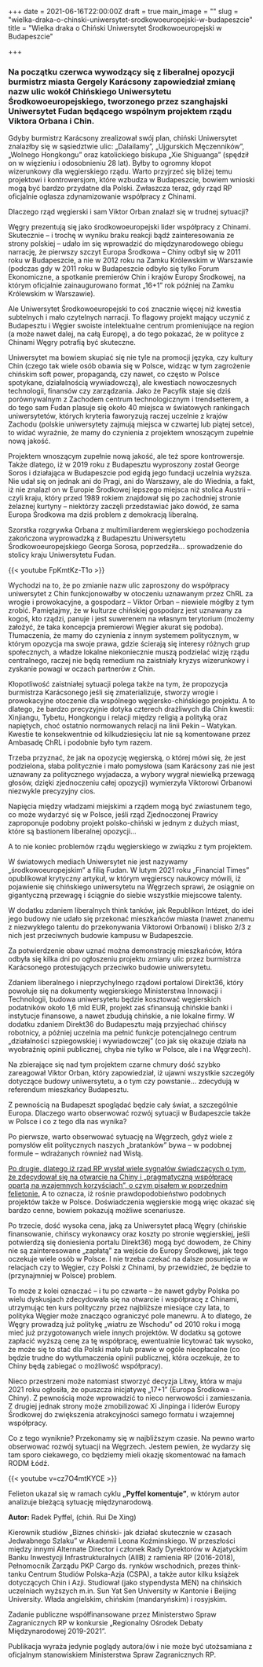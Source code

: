 +++
date = 2021-06-16T22:00:00Z
draft = true
main_image = ""
slug = "wielka-draka-o-chinski-uniwersytet-srodkowoeuropejski-w-budapeszcie"
title = "Wielka draka o Chiński Uniwersytet Środkowoeuropejski w Budapeszcie"

+++
### **Na początku czerwca wywodzący się z liberalnej opozycji burmistrz miasta Gergely Karácsony zapowiedział zmianę nazw ulic wokół Chińskiego Uniwersytetu Środkowoeuropejskiego, tworzonego przez szanghajski Uniwersytet Fudan będącego wspólnym projektem rządu Viktora Orbana i Chin.**

Gdyby burmistrz Karácsony zrealizował swój plan, chiński Uniwersytet znalazłby się w sąsiedztwie ulic: „Dalailamy”, „Ujgurskich Męczenników”, „Wolnego Hongkongu” oraz katolickiego biskupa „Xie Shiguanga” (spędził on w więzieniu i odosobnieniu 28 lat). Byłby to ogromny kłopot wizerunkowy dla węgierskiego rządu. Warto przyjrzeć się bliżej temu projektowi i kontrowersjom, które wzbudza w Budapeszcie, bowiem wnioski mogą być bardzo przydatne dla Polski. Zwłaszcza teraz, gdy rząd RP oficjalnie ogłasza zdynamizowanie współpracy z Chinami.

Dlaczego rząd węgierski i sam Viktor Orban znalazł się w trudnej sytuacji?

Węgry prezentują się jako środkowoeuropejski lider współpracy z Chinami. Skutecznie – i trochę w wyniku braku reakcji bądź zainteresowania ze strony polskiej – udało im się wprowadzić do międzynarodowego obiegu narrację, że pierwszy szczyt Europa Środkowa – Chiny odbył się w 2011 roku w Budapeszcie, a nie w 2012 roku na Zamku Królewskim w Warszawie (podczas gdy w 2011 roku w Budapeszcie odbyło się tylko Forum Ekonomiczne, a spotkanie premierów Chin i krajów Europy Środkowej, na którym oficjalnie zainaugurowano format „16+1” rok później na Zamku Królewskim w Warszawie).

Ale Uniwersytet Środkowoeuropejski to coś znacznie więcej niż kwestia subtelnych i mało czytelnych narracji. To flagowy projekt mający uczynić z Budapesztu i Węgier swoiste intelektualne centrum promieniujące na region (a może nawet dalej, na całą Europę), a do tego pokazać, że w polityce z Chinami Węgry potrafią być skuteczne.

Uniwersytet ma bowiem skupiać się nie tyle na promocji języka, czy kultury Chin (czego tak wiele osób obawia się w Polsce, widząc w tym zagrożenie chińskim soft power, propagandą, czy nawet, co często w Polsce spotykane, działalnością wywiadowczą), ale kwestiach nowoczesnych technologii, finansów czy zarządzania. Jako że Pacyfik staje się dziś porównywalnym z Zachodem centrum technologicznym i trendsetterem, a do tego sam Fudan plasuje się około 40 miejsca w światowych rankingach uniwersytetów, których kryteria faworyzują raczej uczelnie z krajów Zachodu (polskie uniwersytety zajmują miejsca w czwartej lub piątej setce), to widać wyraźnie, że mamy do czynienia z projektem wnoszącym zupełnie nową jakość.

Projektem wnoszącym zupełnie nową jakość, ale też spore kontrowersje. Także dlatego, iż w 2019 roku z Budapesztu wyproszony został George Soros i działająca w Budapeszcie pod egidą jego fundacji uczelnia wyższa. Nie udał się on jednak ani do Pragi, ani do Warszawy, ale do Wiednia, a fakt, iż nie znalazł on w Europie Środkowej lepszego miejsca niż stolica Austrii – czyli kraju, który przed 1989 rokiem znajdował się po zachodniej stronie żelaznej kurtyny – niektórzy zaczęli przedstawiać jako dowód, że sama Europa Środkowa ma dziś problem z demokracją liberalną.

Szorstka rozgrywka Orbana z multimiliarderem węgierskiego pochodzenia zakończona wyprowadzką z Budapesztu Uniwersytetu Środkowoeuropejskiego Georga Sorosa, poprzedziła… sprowadzenie do stolicy kraju Uniwersytetu Fudan.

{{< youtube FpKmtKz-T1o >}}

Wychodzi na to, że po zmianie nazw ulic zaproszony do współpracy uniwersytet z Chin funkcjonowałby w otoczeniu uznawanym przez ChRL za wrogie i prowokacyjne, a gospodarz – Viktor Orban – niewiele mógłby z tym zrobić. Pamiętajmy, że w kulturze chińskiej gospodarz jest uznawany za kogoś, kto rządzi, panuje i jest suwerenem na własnym terytorium (możemy założyć, że taka koncepcja premierowi Węgier akurat się podoba). Tłumaczenia, że mamy do czynienia z innym systemem politycznym, w którym opozycja ma swoje prawa, gdzie ścierają się interesy różnych grup społecznych, a władze lokalne niekoniecznie muszą podzielać wizję rządu centralnego, raczej nie będą remedium na zaistniały kryzys wizerunkowy i zyskanie powagi w oczach partnerów z Chin.

Kłopotliwość zaistniałej sytuacji polega także na tym, że propozycja burmistrza Karácsonego jeśli się zmaterializuje, stworzy wrogie i prowokacyjne otoczenie dla wspólnego węgiersko-chińskiego projektu. A to dlatego, że bardzo precyzyjnie dotyka czterech drażliwych dla Chin kwestii: Xinjiangu, Tybetu, Hongkongu i relacji między religią a polityką oraz napiętych, choć ostatnio normowanych relacji na linii Pekin – Watykan. Kwestie te konsekwentnie od kilkudziesięciu lat nie są komentowane przez Ambasadę ChRL i podobnie było tym razem.

Trzeba przyznać, że jak na opozycję węgierską, o której mówi się, że jest podzielona, słaba politycznie i mało pomysłowa (sam Karácsony zaś nie jest uznawany za politycznego wyjadacza, a wybory wygrał niewielką przewagą głosów, dzięki zjednoczeniu całej opozycji) wymierzyła Viktorowi Orbanowi niezwykle precyzyjny cios.

Napięcia między władzami miejskimi a rządem mogą być zwiastunem tego, co może wydarzyć się w Polsce, jeśli rząd Zjednoczonej Prawicy zaproponuje podobny projekt polsko-chiński w jednym z dużych miast, które są bastionem liberalnej opozycji…

A to nie koniec problemów rządu węgierskiego w związku z tym projektem.

W światowych mediach Uniwersytet nie jest nazywamy „środkowoeuropejskim” a filią Fudan. W lutym 2021 roku „Financial Times” opublikował krytyczny artykuł, w którym węgierscy naukowcy mówili, iż pojawienie się chińskiego uniwersytetu na Węgrzech sprawi, że osiągnie on gigantyczną przewagę i ściągnie do siebie wszystkie miejscowe talenty.

W dodatku zdaniem liberalnych think tanków, jak Republikon Intézet, do idei jego budowy nie udało się przekonać mieszkańców miasta (nawet znanemu z niezwykłego talentu do przekonywania Viktorowi Orbanowi) i blisko 2/3 z nich jest przeciwnych budowie kampusu w Budapeszcie.

Za potwierdzenie obaw uznać można demonstrację mieszkańców, która odbyła się kilka dni po ogłoszeniu projektu zmiany ulic przez burmistrza Karácsonego protestujących przeciwko budowie uniwersytetu.

Zdaniem liberalnego i nieprzychylnego rządowi portalowi Direkt36, który powołuje się na dokumenty węgierskiego Ministerstwa Innowacji i Technologii, budowa uniwersytetu będzie kosztować węgierskich podatników około 1,6 mld EUR, projekt zaś sfinansują chińskie banki i instytucje finansowe, a nawet zbudują chińskie, a nie lokalne firmy. W dodatku zdaniem Direkt36 do Budapesztu mają przyjechać chińscy robotnicy, a później uczelnia ma pełnić funkcje potencjalnego centrum „działalności szpiegowskiej i wywiadowczej” (co jak się okazuje działa na wyobraźnię opinii publicznej, chyba nie tylko w Polsce, ale i na Węgrzech).

Na zbierające się nad tym projektem czarne chmury dość szybko zareagował Viktor Orban, który zapowiedział, iż ujawni wszystkie szczegóły dotyczące budowy uniwersytetu, a o tym czy powstanie… zdecydują w referendum mieszkańcy Budapesztu.

Z pewnością na Budapeszt spoglądać będzie cały świat, a szczególnie Europa. Dlaczego warto obserwować rozwój sytuacji w Budapeszcie także w Polsce i co z tego dla nas wynika?

Po pierwsze, warto obserwować sytuację na Węgrzech, gdyż wiele z pomysłów elit politycznych naszych „bratanków” bywa – w podobnej formule – wdrażanych również nad Wisłą.

[Po drugie, dlatego iż rząd RP wysłał wiele sygnałów świadczących o tym, że zdecydował się na otwarcie na Chiny i „pragmatyczną współpracę opartą na wzajemnych korzyściach”, o czym pisałem w poprzednim felietonie.](https://www.rodm-lodz.pl/aktualnosci/szef-polskiej-dyplomacji-w-pekinie-echa-wizyty/ "https://www.rodm-lodz.pl/aktualnosci/szef-polskiej-dyplomacji-w-pekinie-echa-wizyty/") A to oznacza, iż rośnie prawdopodobieństwo podobnych projektów także w Polsce. Doświadczenia węgierskie mogą więc okazać się bardzo cenne, bowiem pokazują możliwe scenariusze.

Po trzecie, dość wysoka cena, jaką za Uniwersytet płacą Węgry (chińskie finansowanie, chińscy wykonawcy oraz koszty po stronie węgierskiej, jeśli potwierdzą się doniesienia portalu Direkt36) mogą być dowodem, że Chiny nie są zainteresowane „zapłatą” za wejście do Europy Środkowej, jak tego oczekuje wiele osób w Polsce. I nie trzeba czekać na dalsze posunięcia w relacjach czy to Węgier, czy Polski z Chinami, by przewidzieć, że będzie to (przynajmniej w Polsce) problem.

To może z kolei oznaczać – i tu po czwarte – że nawet gdyby Polska po wielu dyskusjach zdecydowała się na otwarcie i współpracę z Chinami, utrzymując ten kurs polityczny przez najbliższe miesiące czy lata, to polityka Węgier może znacząco ograniczyć pole manewru. A to dlatego, że Węgry prowadzą już politykę „wiatru ze Wschodu” od 2010 roku i mogą mieć już przygotowanych wiele innych projektów. W dodatku są gotowe zapłacić wyższą cenę za tę współpracę, ewentualnie licytować tak wysoko, że może się to stać dla Polski mało lub prawie w ogóle nieopłacalne (co będzie trudne do wytłumaczenia opinii publicznej, która oczekuje, że to Chiny będą zabiegać o możliwość współpracy).

Nieco przestrzeni może natomiast stworzyć decyzja Litwy, która w maju 2021 roku ogłosiła, że opuszcza inicjatywę „17+1” (Europa Środkowa – Chiny). Z pewnością może wprowadzić to nieco nerwowości i zamieszania. Z drugiej jednak strony może zmobilizować Xi Jinpinga i liderów Europy Środkowej do zwiększenia atrakcyjności samego formatu i wzajemnej współpracy.

Co z tego wyniknie? Przekonamy się w najbliższym czasie. Na pewno warto obserwować rozwój sytuacji na Węgrzech. Jestem pewien, że wydarzy się tam sporo ciekawego, co będziemy mieli okazję skomentować na łamach RODM Łódź.

{{< youtube v=cz7O4mtKYCE >}}

Felieton ukazał się w ramach cyklu **„Pyffel komentuje”**, w którym autor analizuje bieżącą sytuację międzynarodową.

**Autor:** Radek Pyffel, (chiń. Rui De Xing)

Kierownik studiów „Biznes chiński- jak działać skutecznie w czasach Jedwabnego Szlaku” w Akademii Leona Koźminskiego. W przeszłości między innymi Alternate Director i członek Rady Dyrektorów w Azjatyckim Banku Inwestycji Infrastrukturalnych (AIIB) z ramienia RP (2016-2018), Pełnomocnik Zarządu PKP Cargo ds. rynków wschodnich, prezes think-tanku Centrum Studiów Polska-Azja (CSPA), a także autor kilku książek dotyczących Chin i Azji. Studiował (jako stypendysta MEN) na chińskich uczelniach wyższych m.in. Sun Yat Sen University w Kantonie i Beijing University. Włada angielskim, chińskim (mandaryńskim) i rosyjskim.

Zadanie publiczne współfinansowane przez Ministerstwo Spraw Zagranicznych RP w konkursie „Regionalny Ośrodek Debaty Międzynarodowej 2019-2021”.

Publikacja wyraża jedynie poglądy autora/ów i nie może być utożsamiana z oficjalnym stanowiskiem Ministerstwa Spraw Zagranicznych RP.